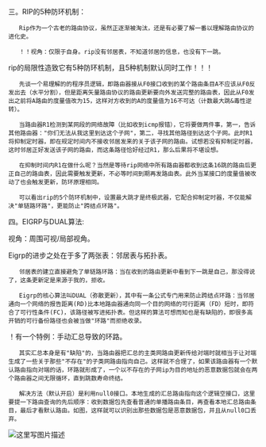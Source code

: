 三。RIP的5种防环机制：

       Rip作为一个古老的路由协议，虽然正逐渐被淘汰，还是有必要了解一番以理解路由协议的进化史。

       ！！视角：仅限于自身。rip没有邻居表，不知道邻居的信息，也没有下一跳。

rip的局限性造致它有5种防环机制，且5种机制默认同时工作！！！

       先谈一个易理解的的程序员逻辑，即路由器接从F0接口收到的某个路由条目A不应该从F0反发出去（水平分割），但是距离矢量路由协议的路由更新要向外发送完整的路由表，因此从F0发出之前将A路由的度量值改为15，这样对方收到的A的度量值为16不可达（计数最大跳&毒性逆转）。

       当路由器R1检测到某网段的网络故障（比如收到icmp报错），它将要做两件事，第一，告诉其他路由器："你们无法从我这里到达这个子网"，第二，寻找其他路径到达这个子网。此时R1将抑制定时器，即在规定时间内不接收邻居发来的关于该子网的路由。试想若没有抑制定时器，这时邻居正好发送该子网的路由，而这条路径恰好经过R1，那么后果将不堪设想。

       在抑制时间内R1在做什么呢？当然是等待rip网络中所有路由器都收到这条16跳的路由后更正自己的路由表，因此需要触发更新，不必等时间到期再发路由表。此外当某接口的度量值被改动了也会触发更新，防环原理相同。

       可以看出rip的5个防环机制中，设置最大跳才是终极武器，它配合抑制定时器，不仅能解决"单链路环路"，更能防止"跨结点环路"。

 

四。EIGRP与DUAL算法:

视角：周围可视/局部视角。

Eigrp的进步之处在于多了两张表：邻居表与拓扑表。

       邻居表的建立直接避免了单链路环路：当在收到的路由更新中看到下一跳是自己，那没得说了，这条更新定是来源于我的，拒收。

       Eigrp的核心算法叫DUAL（弥散更新），其中有一条公式专门用来防止跨结点环路：当邻居通向一个网络的报告距离(RD)比本地路由器通向同一个目的网络的可行距离（FD）短时，即符合了可行性条件(FC)，该路径被写进拓扑表。但这样的算法可想而知也是有缺陷的，即很多高开销的可行备份路径也会被当做"环路"而拒绝收录。

！有一个特例：手动汇总导致的环路。

       其实汇总本身是有"缺陷"的，当路由器把汇总的主类网路由更新传给对端时就相当于让对端生成了一些关于那些"不存在"的子类网路由指向自己。这样就不合理了，如果该路由器有一个默认路由指向对端的话，环路就形成了，一个以不存在的子网ip为目的地址的恶意数据包就会在两个路由器之间无限循环，直到跳数寿命终结。

       解决方法（默认开启）是利用null0接口。本地生成的汇总路由指向这个逻辑空接口，这里要提一下路由查询的先后顺序：收到数据包先查看普通的单播路由条目，再查看本地汇总路由条目，最后才看默认路由。如图，这样就可以识别出那些数据包是恶意数据包，并且从null0口丢弃。

![这里写图片描述](https://image-store.slidesharecdn.com/fa6ac6dd-886a-45f0-916a-acf21fc87d60-original.png)